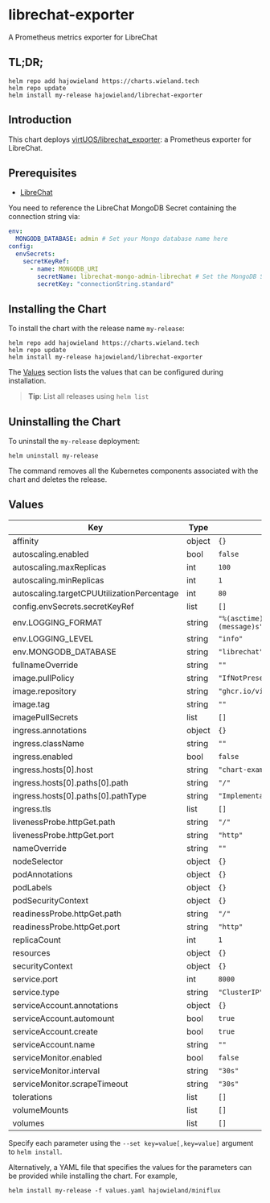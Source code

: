 # librechat-exporter

A Prometheus metrics exporter for LibreChat

## TL;DR;

```console
helm repo add hajowieland https://charts.wieland.tech
helm repo update
helm install my-release hajowieland/librechat-exporter
```

## Introduction

This chart deploys [virtUOS/librechat_exporter](https://github.com/virtUOS/librechat_exporter): a Prometheus exporter for LibreChat.

## Prerequisites

- [LibreChat](https://github.com/hajowieland/charts/tree/main/charts/librechat)

You need to reference the LibreChat MongoDB Secret containing the connection string via:

```yaml
env:
  MONGODB_DATABASE: admin # Set your Mongo database name here
config:
  envSecrets:
    secretKeyRef:
      - name: MONGODB_URI
        secretName: librechat-mongo-admin-librechat # Set the MongoDB Secret name here
        secretKey: "connectionString.standard"
```

## Installing the Chart

To install the chart with the release name `my-release`:

```console
helm repo add hajowieland https://charts.wieland.tech
helm repo update
helm install my-release hajowieland/librechat-exporter
```

The [Values](#values) section lists the values that can be configured during installation.

> **Tip**: List all releases using `helm list`

## Uninstalling the Chart

To uninstall the `my-release` deployment:

```console
helm uninstall my-release
```

The command removes all the Kubernetes components associated with the chart and deletes the release.

## Values

| Key | Type | Default | Description |
|-----|------|---------|-------------|
| affinity | object | `{}` |  |
| autoscaling.enabled | bool | `false` |  |
| autoscaling.maxReplicas | int | `100` |  |
| autoscaling.minReplicas | int | `1` |  |
| autoscaling.targetCPUUtilizationPercentage | int | `80` |  |
| config.envSecrets.secretKeyRef | list | `[]` |  |
| env.LOGGING_FORMAT | string | `"%(asctime)s - %(levelname)s - %(message)s"` |  |
| env.LOGGING_LEVEL | string | `"info"` |  |
| env.MONGODB_DATABASE | string | `"librechat"` |  |
| fullnameOverride | string | `""` |  |
| image.pullPolicy | string | `"IfNotPresent"` |  |
| image.repository | string | `"ghcr.io/virtuos/librechat_exporter"` |  |
| image.tag | string | `""` |  |
| imagePullSecrets | list | `[]` |  |
| ingress.annotations | object | `{}` |  |
| ingress.className | string | `""` |  |
| ingress.enabled | bool | `false` |  |
| ingress.hosts[0].host | string | `"chart-example.local"` |  |
| ingress.hosts[0].paths[0].path | string | `"/"` |  |
| ingress.hosts[0].paths[0].pathType | string | `"ImplementationSpecific"` |  |
| ingress.tls | list | `[]` |  |
| livenessProbe.httpGet.path | string | `"/"` |  |
| livenessProbe.httpGet.port | string | `"http"` |  |
| nameOverride | string | `""` |  |
| nodeSelector | object | `{}` |  |
| podAnnotations | object | `{}` |  |
| podLabels | object | `{}` |  |
| podSecurityContext | object | `{}` |  |
| readinessProbe.httpGet.path | string | `"/"` |  |
| readinessProbe.httpGet.port | string | `"http"` |  |
| replicaCount | int | `1` |  |
| resources | object | `{}` |  |
| securityContext | object | `{}` |  |
| service.port | int | `8000` |  |
| service.type | string | `"ClusterIP"` |  |
| serviceAccount.annotations | object | `{}` |  |
| serviceAccount.automount | bool | `true` |  |
| serviceAccount.create | bool | `true` |  |
| serviceAccount.name | string | `""` |  |
| serviceMonitor.enabled | bool | `false` |  |
| serviceMonitor.interval | string | `"30s"` |  |
| serviceMonitor.scrapeTimeout | string | `"30s"` |  |
| tolerations | list | `[]` |  |
| volumeMounts | list | `[]` |  |
| volumes | list | `[]` |  |

Specify each parameter using the `--set key=value[,key=value]` argument to `helm install`.

Alternatively, a YAML file that specifies the values for the parameters can be provided while installing the chart. For example,

```console
helm install my-release -f values.yaml hajowieland/miniflux
```
